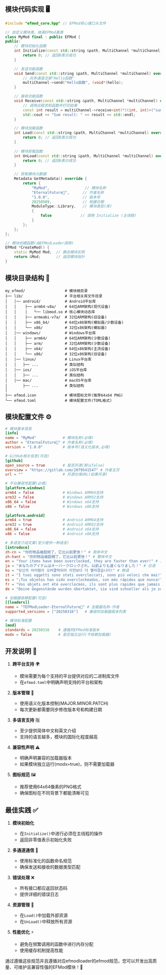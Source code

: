 ## 模块代码实现 🖥️

```c++
#include "efmod_core.hpp" // EFMod核心接口头文件

// 自定义模块类，继承EFMod基类
class MyMod final : public EFMod {
public:
    // 模块初始化函数
    int Initialize(const std::string &path, MultiChannel *multiChannel) override { 
        return 0; // 返回0表示成功
    }

    // 发送功能函数
    void Send(const std::string &path, MultiChannel *multiChannel) override {
        // 向多通道注册"Hello函数"
        multiChannel->send("Hello函数", (void*)hello);
    }

    // 接收功能函数
    void Receive(const std::string &path, MultiChannel *multiChannel) override {
        // 调用远程求和函数并打印结果
        const int result = multiChannel->receive<int(*)(int, int)>("sum_function")(10, 20);
        std::cout << "Sum result: " << result << std::endl;
    }

    // 模块加载函数
    int Load(const std::string &path, MultiChannel *multiChannel) override { 
        return 0; // 返回0表示成功
    }
    
    // 模块卸载函数
    int UnLoad(const std::string &path, MultiChannel *multiChannel) override { 
        return 0; // 返回0表示成功
    }

    // 获取模块元数据
    Metadata GetMetadata() override {
        return {
            "MyMod",                // 模块名称
            "EternalFuture゙",      // 作者名称
            "1.0.0",               // 版本号
            20250509,              // 构建日期
            ModuleType::Library,   // 模块类型(库)
            {
                false             // 调用 Initialize (主线程)
            }
        };
    };
};

// 模块创建函数(由EFModLoader调用)
EFMod *CreateMod() {
    static MyMod Mod;  // 静态模块实例
    return &Mod;       // 返回模块指针
}
```

## 模块目录结构 📂

```
my_efmod/                  # 模块根目录
├── lib/                   # 平台相关库文件目录
│   │── android/           # Android平台库
│   │    ├── arm64-v8a/    # 64位ARM架构(现代设备)
│   │    │   └── libmod.so # 核心模块动态库
│   │    ├── armeabi-v7a/  # 32位ARM架构(旧设备)
│   │    ├── x86_64/       # 64位x86架构(模拟器/少数设备)
│   │    └── x86/          # 32位x86架构(模拟器)
│   │── windows/           # Windows平台库
│   │    ├── arm64/        # 64位ARM架构(少数设备)
│   │    ├── arm/          # 32位ARM架构(少数设备)
│   │    ├── x64/          # 64位x86架构(主流设备)
│   │    └── x86/          # 32位x86架构(旧设备)  
│   │── linux/             # Linux平台库
│   │   ├── ...            # 类似结构
│   │── ios/               # iOS平台库
│   │   ├── ...            # 类似结构
│   │── mac/               # macOS平台库
│       ├── ...            # 类似结构    
│
├── efmod.icon             # 模块图标文件(推荐64x64 PNG)
└── efmod.toml             # 模块配置文件(TOML格式)
```

## 模块配置文件 ⚙️

```toml
# 模块基本信息
[info]
name = "MyMod"            # 模块名称(必填)
author = "EternalFuture゙" # 作者名称(必填)
version = "1.0.0"         # 版本号(语义化版本,必填)

# GitHub相关信息(可选)
[github]
open_source = true        # 是否开源(默认false)
overview = "https://gitlab.com/2079541547" # 作者主页
url = ""                  # 开源仓库URL(如果开源)

# 平台兼容性配置(必填)
[platform.windows]
arm64 = false             # Windows ARM64支持
arm32 = false             # Windows ARM32支持
x86_64 = false            # Windows x64支持
x86 = false               # Windows x86支持

[platform.android]
arm64 = true              # Android ARM64支持
arm32 = true              # Android ARM32支持
x86_64 = false            # Android x64支持
x86 = false               # Android x86支持

# 多语言介绍文案(至少提供一种语言)
[introduce]
zh-cn = "你的物品被超频了，它比以前更快！" # 简体中文
zh-hant = "你的物品被超頻了，它比以前更快！" # 繁体中文
en = "Your items have been overclocked, they are faster than ever!" # 英文
ja = "あなたのアイテムはオーバークロックされ、以前よりも速くなりました！" # 日语
ko = "당신의 아이템이 오버클럭되어 이전보다 더 빨라졌습니다!" # 韩语
it = "I tuoi oggetti sono stati overcloccati, sono più veloci che mai!" # 意大利语
es = "¡Tus objetos han sido overclockeados, son más rápidos que nunca!" # 西班牙语
fr = "Vos objets ont été overclockés, ils sont plus rapides que jamais !" # 法语
de = "Deine Gegenstände wurden übertaktet, sie sind schneller als je zuvor!" # 德语

# 加载器依赖配置(可选)
[[loaders]]
name = "TEFModLoader-EternalFuture゙" # 加载器名称-作者
supported_versions = ["20250316"]   # 兼容的加载器版本列表

# 模块标准配置
[mod]
standards = 20250316    # 遵循的EFMod标准版本
modx = false            # 是否独立运行(不依赖加载器)
```

## 开发说明 📝

1. **跨平台支持** 🌍
    - 模块需要为每个支持的平台提供对应的二进制库文件
    - 在`efmod.toml`中明确声明支持的平台和架构

2. **版本管理** 🔖
    - 使用语义化版本控制(MAJOR.MINOR.PATCH)
    - 每次更新都需要同步修改版本号和构建日期

3. **多语言支持** 🈯
    - 至少提供简体中文和英文介绍
    - 支持的语言越多，模块的国际化程度越高

4. **兼容性声明** ⚠️
    - 明确声明兼容的加载器版本
    - 如果模块独立运行(modx=true)，则不需要加载器

5. **图标规范** 🖼️
    - 推荐使用64x64像素的PNG格式
    - 确保图标在不同背景下都能清晰可见

## 最佳实践 ✅

1. **模块初始化**
    - 在`Initialize()`中进行必须在主线程的操作
    - 返回非零值表示初始化失败

2. **多通道通信** 📡
    - 使用标准化的函数命名规范
    - 确保发送和接收的数据类型匹配

3. **错误处理** ❌
    - 所有接口都应返回状态码
    - 提供详细的错误日志

4. **资源管理** 💾
    - 在`Load()`中加载外部资源
    - 在`UnLoad()`中释放所有资源

5. **性能优化** ⚡
    - 避免在频繁调用的函数中进行内存分配
    - 使用缓存机制提高性能

通过遵循这些规范并且遵循对应efmodloader的efmod规范，您可以开发出高质量、可维护且兼容性强的EFMod模块！🎉